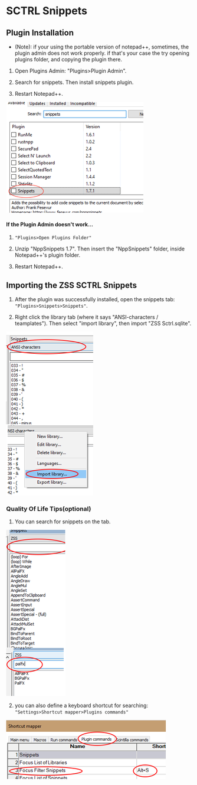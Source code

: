 # SCTRL Snippets
## Plugin Installation
* (Note): if your using the portable version of notepad++, sometimes, the plugin admin does not work properly.
if that's your case the try opening plugins folder, and copying the plugin there.

1. Open Plugins Admin: "Plugins>Plugin Admin".

2. Search for snippets. Then install snippets plugin.

3. Restart Notepad++.

![images](images/admin.png)


#### If the Plugin Admin doesn't work...

1. ```"Plugins>Open Plugins Folder"```

2. Unzip "NppSnippets 1.7". Then insert the "NppSnippets" folder, inside Notepad++'s plugin folder.

3. Restart Notepad++.


## Importing the ZSS SCTRL Snippets

1. After the plugin was successfully installed, open the snippets tab: ```"Plugins>Snippets>Snippets"```.

2. Right click the library tab (where it says "ANSI-characters / teamplates"). Then select "import library", 
then import "ZSS Sctrl.sqlite".

![gg](images/import.png)


### Quality Of Life Tips(optional)
1. You can search for snippets on the tab.

![img](images/search.png)

2. you can also define a keyboard shortcut for searching: ```"Settings>Shortcut mapper>Plugins commands"```
 
![filter](images/filter.png)
